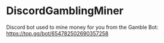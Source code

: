 # DiscordGamblingMiner
Discord bot used to mine money for you from the Gamble Bot: https://top.gg/bot/654782502690357258
